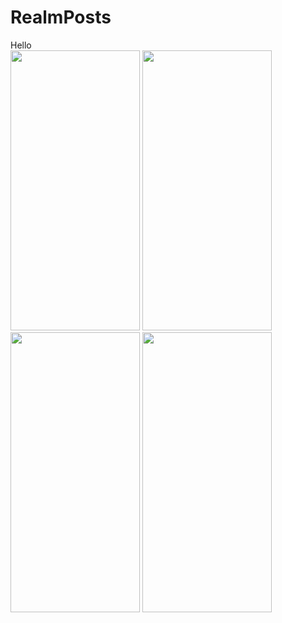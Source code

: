# RealmPosts
Hello
<br>
<img width="207" height="448" src="https://i.ibb.co/t4n48p5/Simulator-Screen-Shot-i-Phone-12-2021-07-26-at-12-06-48.png">
<img width="207" height="448" src="https://i.ibb.co/M55tcLP/Simulator-Screen-Shot-i-Phone-12-2021-07-26-at-12-06-53.png">
<img width="207" height="448" src="https://i.ibb.co/vDnMbs5/Simulator-Screen-Shot-i-Phone-12-2021-07-26-at-12-07-26.png">
<img width="207" height="448" src="https://i.ibb.co/d0cRQTw/Simulator-Screen-Shot-i-Phone-12-2021-07-26-at-12-07-33.png">
<br>
